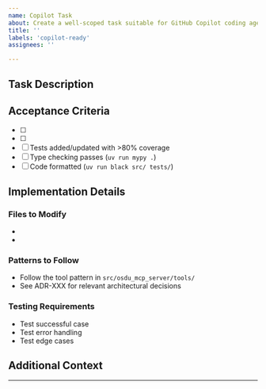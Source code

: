 ```yaml
---
name: Copilot Task
about: Create a well-scoped task suitable for GitHub Copilot coding agent
title: ''
labels: 'copilot-ready'
assignees: ''

---
```


## Task Description
<!-- Clear description of what needs to be done -->

## Acceptance Criteria
<!-- Define what "done" looks like -->
- [ ] 
- [ ] 
- [ ] Tests added/updated with >80% coverage
- [ ] Type checking passes (`uv run mypy .`)
- [ ] Code formatted (`uv run black src/ tests/`)

## Implementation Details
<!-- Specific guidance on how to implement -->

### Files to Modify
<!-- List specific files that need changes -->
- 
- 

### Patterns to Follow
<!-- Reference existing patterns or ADRs -->
- Follow the tool pattern in `src/osdu_mcp_server/tools/`
- See ADR-XXX for relevant architectural decisions

### Testing Requirements
<!-- Specific test scenarios to cover -->
- Test successful case
- Test error handling
- Test edge cases

## Additional Context
<!-- Any other information that would help -->

---
<!-- This issue is formatted for GitHub Copilot coding agent -->